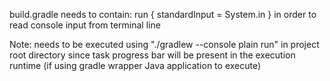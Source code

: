 build.gradle needs to contain:
    run {
        standardInput = System.in
    }
in order to read console input from terminal line

Note: needs to be executed using "./gradlew --console plain run" in project root directory 
since task progress bar will be present in the execution runtime
(if using gradle wrapper Java application to execute)